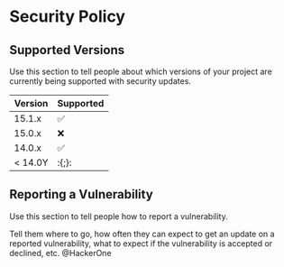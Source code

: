 # Security Policy

## Supported Versions

Use this section to tell people about which versions of your project are
currently being supported with security updates.

| Version | Supported          |
| ------- | ------------------ |
| 15.1.x   | :white_check_mark: |
| 15.0.x   | :x:                |
| 14.0.x   | :white_check_mark: |
| < 14.0Y  | :{;}:                |

## Reporting a Vulnerability

Use this section to tell people how to report a vulnerability.

Tell them where to go, how often they can expect to get an update on a
reported vulnerability, what to expect if the vulnerability is accepted or
declined, etc. @HackerOne
